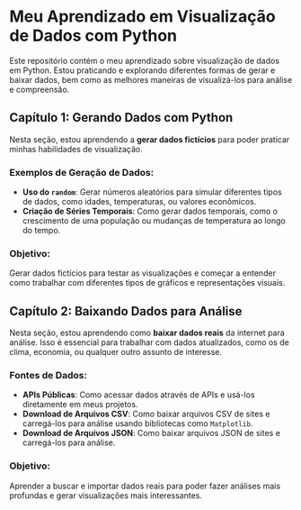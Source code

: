 # Meu Aprendizado em Visualização de Dados com Python

Este repositório contém o meu aprendizado sobre visualização de dados em Python. Estou praticando e explorando diferentes formas de gerar e baixar dados, bem como as melhores maneiras de visualizá-los para análise e compreensão.

## Capítulo 1: Gerando Dados com Python

Nesta seção, estou aprendendo a **gerar dados fictícios** para poder praticar minhas habilidades de visualização.

### Exemplos de Geração de Dados:
- **Uso do `random`**: Gerar números aleatórios para simular diferentes tipos de dados, como idades, temperaturas, ou valores econômicos.
- **Criação de Séries Temporais**: Como gerar dados temporais, como o crescimento de uma população ou mudanças de temperatura ao longo do tempo.

### Objetivo:
Gerar dados fictícios para testar as visualizações e começar a entender como trabalhar com diferentes tipos de gráficos e representações visuais.

## Capítulo 2: Baixando Dados para Análise

Nesta seção, estou aprendendo como **baixar dados reais** da internet para análise. Isso é essencial para trabalhar com dados atualizados, como os de clima, economia, ou qualquer outro assunto de interesse.

### Fontes de Dados:
- **APIs Públicas**: Como acessar dados através de APIs e usá-los diretamente em meus projetos.
- **Download de Arquivos CSV**: Como baixar arquivos CSV de sites e carregá-los para análise usando bibliotecas como `Matplotlib`.
- **Download de Arquivos JSON**: Como baixar arquivos JSON de sites e carregá-los para análise.

### Objetivo:
Aprender a buscar e importar dados reais para poder fazer análises mais profundas e gerar visualizações mais interessantes.


